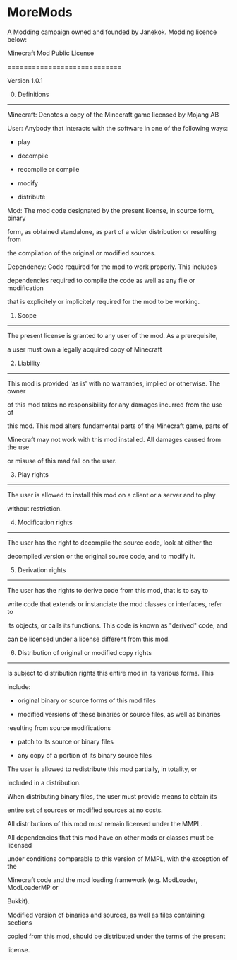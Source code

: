 # MoreMods
A Modding campaign owned and founded by Janekok. Modding licence below:

Minecraft Mod Public License
 
============================
 
 
 
Version 1.0.1
 
 
 
0. Definitions
 
--------------
 
 
 
Minecraft: Denotes a copy of the Minecraft game licensed by Mojang AB
 
 
 
User: Anybody that interacts with the software in one of the following ways:
 
- play
 
- decompile
 
- recompile or compile
 
- modify
 
- distribute
 
 
 
Mod: The mod code designated by the present license, in source form, binary
 
form, as obtained standalone, as part of a wider distribution or resulting from
 
the compilation of the original or modified sources.
 
 
 
Dependency: Code required for the mod to work properly. This includes
 
dependencies required to compile the code as well as any file or modification
 
that is explicitely or implicitely required for the mod to be working.
 
 
 
1. Scope
 
--------
 
 
 
The present license is granted to any user of the mod. As a prerequisite,
 
a user must own a legally acquired copy of Minecraft
 
 
 
2. Liability
 
------------
 
 
 
This mod is provided 'as is' with no warranties, implied or otherwise. The owner
 
of this mod takes no responsibility for any damages incurred from the use of
 
this mod. This mod alters fundamental parts of the Minecraft game, parts of
 
Minecraft may not work with this mod installed. All damages caused from the use
 
or misuse of this mad fall on the user.
 
 
 
3. Play rights
 
--------------
 
 
 
The user is allowed to install this mod on a client or a server and to play
 
without restriction.
 
 
 
4. Modification rights
 
----------------------
 
 
 
The user has the right to decompile the source code, look at either the
 
decompiled version or the original source code, and to modify it.
 
 
 
5. Derivation rights
 
--------------------
 
 
 
The user has the rights to derive code from this mod, that is to say to
 
write code that extends or instanciate the mod classes or interfaces, refer to
 
its objects, or calls its functions. This code is known as "derived" code, and
 
can be licensed under a license different from this mod.
 
 
 
6. Distribution of original or modified copy rights
 
---------------------------------------------------
 
 
 
Is subject to distribution rights this entire mod in its various forms. This
 
include:
 
- original binary or source forms of this mod files
 
- modified versions of these binaries or source files, as well as binaries
 
resulting from source modifications
 
- patch to its source or binary files
 
- any copy of a portion of its binary source files
 
 
 
The user is allowed to redistribute this mod partially, in totality, or
 
included in a distribution.
 
 
 
When distributing binary files, the user must provide means to obtain its
 
entire set of sources or modified sources at no costs.
 
 
 
All distributions of this mod must remain licensed under the MMPL.
 
 
 
All dependencies that this mod have on other mods or classes must be licensed
 
under conditions comparable to this version of MMPL, with the exception of the
 
Minecraft code and the mod loading framework (e.g. ModLoader, ModLoaderMP or
 
Bukkit).
 
 
 
Modified version of binaries and sources, as well as files containing sections
 
copied from this mod, should be distributed under the terms of the present
 
license.
 
